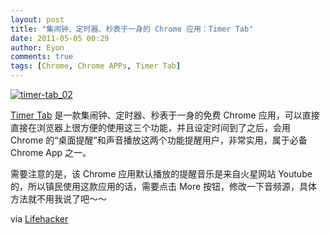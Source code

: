 ```yaml
---
layout: post
title: "集闹钟、定时器、秒表于一身的 Chrome 应用：Timer Tab"
date: 2011-05-05 00:29
author: Eyon
comments: true
tags: [Chrome, Chrome APPs, Timer Tab]
---
```

<a href="http://img.chromi.org/2011/05/timer-tab_02.jpeg">![](http://img.chromi.org/2011/05/timer-tab_02-550x309.jpg "timer-tab_02")</a>

[Timer Tab](https://chrome.google.com/webstore/detail/edebbhkhcaafmolanelponjjanocpacd?hl=en-US#) 是一款集闹钟、定时器、秒表于一身的免费 Chrome 应用，可以直接直接在浏览器上很方便的使用这三个功能，并且设定时间到了之后，会用 Chrome 的“桌面提醒”和声音播放这两个功能提醒用户，非常实用，属于必备 Chrome App 之一。

需要注意的是，该 Chrome 应用默认播放的提醒音乐是来自火星网站 Youtube 的，所以镇民使用这款应用的话，需要点击 More 按钮，修改一下音频源，具体方法就不用我说了吧～～

via [Lifehacker](http://lifehacker.com/#!5797596/timer-tab-combines-an-alarm-clock-a-timer-and-a-stopwatch-into-free-chrome-extension)
